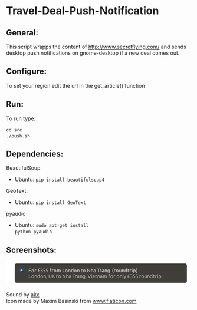 <h1> Travel-Deal-Push-Notification

General:
-------
This script wrapps the content of http://www.secretflying.com/ and sends desktop push notifications on gnome-desktop if a new deal comes out.

Configure:
---------
To set your region edit the url in the get_article() function

Run:
---
To run type:
```
cd src
./push.sh
```

Dependencies:
------------
BeautifulSoup
- Ubuntu: <code class="shell">pip install beautifulsoup4</code>

GeoText:
- Ubuntu: <code class="shell">pip install GeoText</code>

pyaudio
- Ubuntu: <code class="shell">sudo apt-get install python-pyaudio</code>



Screenshots:
-----------
![01](01.png)

Sound by [akx](https://github.com/akx/Notifications)<br>
Icon made by Maxim Basinski from www.flaticon.com
